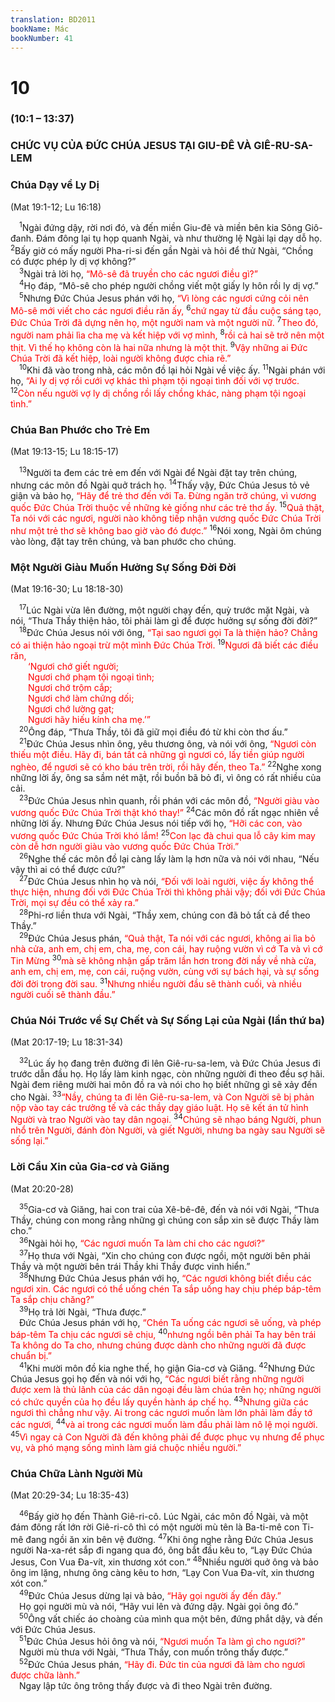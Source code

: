 ```yaml
---
translation: BD2011
bookName: Mác 
bookNumber: 41
---
```


<div class="title"><h1>10</h1><h3>(10:1 – 13:37)</h3><h3>CHỨC VỤ CỦA ÐỨC CHÚA JESUS TẠI GIU-ÐÊ VÀ GIÊ-RU-SA-LEM</h3><h3>Chúa Dạy về Ly Dị</h3><p>(Mat 19:1-12; Lu 16:18)</p></div>
<span class="verse mac_10_1"> <sup>1</sup>Ngài đứng dậy, rời nơi đó, và đến miền Giu-đê và miền bên kia Sông Giô-đanh. Ðám đông lại tụ họp quanh Ngài, và như thường lệ Ngài lại dạy dỗ họ. </span>
<span class="verse mac_10_2"><sup>2</sup>Bấy giờ có mấy người Pha-ri-si đến gần Ngài và hỏi để thử Ngài, “Chồng có được phép ly dị vợ không?”<br/></span>
<span class="verse mac_10_3"> <sup>3</sup>Ngài trả lời họ, <font color="red">“Mô-sê đã truyền cho các ngươi điều gì?”</font><br/></span>
<span class="verse mac_10_4"> <sup>4</sup>Họ đáp, “Mô-sê cho phép người chồng viết một giấy ly hôn rồi ly dị vợ.”<br/></span>
<span class="verse mac_10_5"> <sup>5</sup>Nhưng Ðức Chúa Jesus phán với họ, <font color="red">“Vì lòng các ngươi cứng cỏi nên Mô-sê mới viết cho các ngươi điều răn ấy, </font></span>
<span class="verse mac_10_6"><sup>6</sup><font color="red">chứ ngay từ đầu cuộc sáng tạo, Ðức Chúa Trời đã dựng nên họ, một người nam và một người nữ. </font></span>
<span class="verse mac_10_7"><sup>7</sup><font color="red">Theo đó, người nam phải lìa cha mẹ và kết hiệp với vợ mình, </font></span>
<span class="verse mac_10_8"><sup>8</sup><font color="red">rồi cả hai sẽ trở nên một thịt. Vì thế họ không còn là hai nữa nhưng là một thịt. </font></span>
<span class="verse mac_10_9"><sup>9</sup><font color="red">Vậy những ai Ðức Chúa Trời đã kết hiệp, loài người không được chia rẽ.”</font><br/></span>
<span class="verse mac_10_10"> <sup>10</sup>Khi đã vào trong nhà, các môn đồ lại hỏi Ngài về việc ấy. </span>
<span class="verse mac_10_11"><sup>11</sup>Ngài phán với họ, <font color="red">“Ai ly dị vợ rồi cưới vợ khác thì phạm tội ngoại tình đối với vợ trước. </font></span>
<span class="verse mac_10_12"><sup>12</sup><font color="red">Còn nếu người vợ ly dị chồng rồi lấy chồng khác, nàng phạm tội ngoại tình.”</font><br/></span>
<div class="title"><h3>Chúa Ban Phước cho Trẻ Em</h3><p>(Mat 19:13-15; Lu 18:15-17)</p></div>
<span class="verse mac_10_13"> <sup>13</sup>Người ta đem các trẻ em đến với Ngài để Ngài đặt tay trên chúng, nhưng các môn đồ Ngài quở trách họ. </span>
<span class="verse mac_10_14"><sup>14</sup>Thấy vậy, Ðức Chúa Jesus tỏ vẻ giận và bảo họ, <font color="red">“Hãy để trẻ thơ đến với Ta. Ðừng ngăn trở chúng, vì vương quốc Ðức Chúa Trời thuộc về những kẻ giống như các trẻ thơ ấy. </font></span>
<span class="verse mac_10_15"><sup>15</sup><font color="red">Quả thật, Ta nói với các ngươi, người nào không tiếp nhận vương quốc Ðức Chúa Trời như một trẻ thơ sẽ không bao giờ vào đó được.”</font></span>
<span class="verse mac_10_16"><sup>16</sup>Nói xong, Ngài ôm chúng vào lòng, đặt tay trên chúng, và ban phước cho chúng.<br/></span>
<div class="title"><h3>Một Người Giàu Muốn Hưởng Sự Sống Ðời Ðời</h3><p>(Mat 19:16-30; Lu 18:18-30)</p></div>
<span class="verse mac_10_17"> <sup>17</sup>Lúc Ngài vừa lên đường, một người chạy đến, quỳ trước mặt Ngài, và nói, “Thưa Thầy thiện hảo, tôi phải làm gì để được hưởng sự sống đời đời?”<br/></span>
<span class="verse mac_10_18"> <sup>18</sup>Ðức Chúa Jesus nói với ông, <font color="red">“Tại sao ngươi gọi Ta là thiện hảo? Chẳng có ai thiện hảo ngoại trừ một mình Ðức Chúa Trời. </font></span>
<span class="verse mac_10_19"><sup>19</sup><font color="red">Ngươi đã biết các điều răn, </font><br/>  <font color="red">‘Ngươi chớ giết người; </font><br/>  <font color="red">Ngươi chớ phạm tội ngoại tình;</font><br/>  <font color="red">Ngươi chớ trộm cắp; </font><br/>  <font color="red">Ngươi chớ làm chứng dối; </font><br/>  <font color="red">Ngươi chớ lường gạt; </font><br/>  <font color="red">Ngươi hãy hiếu kính cha mẹ.’”</font><br/></span>
<span class="verse mac_10_20"> <sup>20</sup>Ông đáp, “Thưa Thầy, tôi đã giữ mọi điều đó từ khi còn thơ ấu.”<br/></span>
<span class="verse mac_10_21"> <sup>21</sup>Ðức Chúa Jesus nhìn ông, yêu thương ông, và nói với ông, <font color="red">“Ngươi còn thiếu một điều. Hãy đi, bán tất cả những gì ngươi có, lấy tiền giúp người nghèo, để ngươi sẽ có kho báu trên trời, rồi hãy đến, theo Ta.” </font></span>
<span class="verse mac_10_22"><sup>22</sup>Nghe xong những lời ấy, ông sa sầm nét mặt, rồi buồn bã bỏ đi, vì ông có rất nhiều của cải.<br/></span>
<span class="verse mac_10_23"> <sup>23</sup>Ðức Chúa Jesus nhìn quanh, rồi phán với các môn đồ, <font color="red">“Người giàu vào vương quốc Ðức Chúa Trời thật khó thay!” </font></span>
<span class="verse mac_10_24"><sup>24</sup>Các môn đồ rất ngạc nhiên về những lời ấy. Nhưng Ðức Chúa Jesus nói tiếp với họ, <font color="red">“Hỡi các con, vào vương quốc Ðức Chúa Trời khó lắm! </font></span>
<span class="verse mac_10_25"><sup>25</sup><font color="red">Con lạc đà chui qua lỗ cây kim may còn dễ hơn người giàu vào vương quốc Ðức Chúa Trời.”</font><br/></span>
<span class="verse mac_10_26"> <sup>26</sup>Nghe thế các môn đồ lại càng lấy làm lạ hơn nữa và nói với nhau, “Nếu vậy thì ai có thể được cứu?”<br/></span>
<span class="verse mac_10_27"> <sup>27</sup>Ðức Chúa Jesus nhìn họ và nói, <font color="red">“Ðối với loài người, việc ấy không thể thực hiện, nhưng đối với Ðức Chúa Trời thì không phải vậy; đối với Ðức Chúa Trời, mọi sự đều có thể xảy ra.”</font><br/></span>
<span class="verse mac_10_28"> <sup>28</sup>Phi-rơ liền thưa với Ngài, “Thầy xem, chúng con đã bỏ tất cả để theo Thầy.”<br/></span>
<span class="verse mac_10_29"> <sup>29</sup>Ðức Chúa Jesus phán, <font color="red">“Quả thật, Ta nói với các ngươi, không ai lìa bỏ nhà cửa, anh em, chị em, cha, mẹ, con cái, hay ruộng vườn vì cớ Ta và vì cớ Tin Mừng </font></span>
<span class="verse mac_10_30"><sup>30</sup><font color="red">mà sẽ không nhận gấp trăm lần hơn trong đời nầy về nhà cửa, anh em, chị em, mẹ, con cái, ruộng vườn, cùng với sự bách hại, và sự sống đời đời trong đời sau. </font></span>
<span class="verse mac_10_31"><sup>31</sup><font color="red">Nhưng nhiều người đầu sẽ thành cuối, và nhiều người cuối sẽ thành đầu.”</font><br/></span>
<div class="title"><h3>Chúa Nói Trước về Sự Chết và Sự Sống Lại của Ngài (lần thứ ba)</h3><p>(Mat 20:17-19; Lu 18:31-34)</p></div>
<span class="verse mac_10_32"> <sup>32</sup>Lúc ấy họ đang trên đường đi lên Giê-ru-sa-lem, và Ðức Chúa Jesus đi trước dẫn đầu họ. Họ lấy làm kinh ngạc, còn những người đi theo đều sợ hãi. Ngài đem riêng mười hai môn đồ ra và nói cho họ biết những gì sẽ xảy đến cho Ngài. </span>
<span class="verse mac_10_33"><sup>33</sup><font color="red">“Nầy, chúng ta đi lên Giê-ru-sa-lem, và Con Người sẽ bị phản nộp vào tay các trưởng tế và các thầy dạy giáo luật. Họ sẽ kết án tử hình Người và trao Người vào tay dân ngoại. </font></span>
<span class="verse mac_10_34"><sup>34</sup><font color="red">Chúng sẽ nhạo báng Người, phun nhổ trên Người, đánh đòn Người, và giết Người, nhưng ba ngày sau Người sẽ sống lại.”</font><br/></span>
<div class="title"><h3>Lời Cầu Xin của Gia-cơ và Giăng</h3><p>(Mat 20:20-28)</p></div>
<span class="verse mac_10_35"> <sup>35</sup>Gia-cơ và Giăng, hai con trai của Xê-bê-đê, đến và nói với Ngài, “Thưa Thầy, chúng con mong rằng những gì chúng con sắp xin sẽ được Thầy làm cho.”<br/></span>
<span class="verse mac_10_36"> <sup>36</sup>Ngài hỏi họ, <font color="red">“Các ngươi muốn Ta làm chi cho các ngươi?”</font><br/></span>
<span class="verse mac_10_37"> <sup>37</sup>Họ thưa với Ngài, “Xin cho chúng con được ngồi, một người bên phải Thầy và một người bên trái Thầy khi Thầy được vinh hiển.”<br/></span>
<span class="verse mac_10_38"> <sup>38</sup>Nhưng Ðức Chúa Jesus phán với họ, <font color="red">“Các ngươi không biết điều các ngươi xin. Các ngươi có thể uống chén Ta sắp uống hay chịu phép báp-têm Ta sắp chịu chăng?”</font><br/></span>
<span class="verse mac_10_39"> <sup>39</sup>Họ trả lời Ngài, “Thưa được.”<br/> Ðức Chúa Jesus phán với họ, <font color="red">“Chén Ta uống các ngươi sẽ uống, và phép báp-têm Ta chịu các ngươi sẽ chịu, </font></span>
<span class="verse mac_10_40"><sup>40</sup><font color="red">nhưng ngồi bên phải Ta hay bên trái Ta không do Ta cho, nhưng chúng được dành cho những người đã được chuẩn bị.”</font><br/></span>
<span class="verse mac_10_41"> <sup>41</sup>Khi mười môn đồ kia nghe thế, họ giận Gia-cơ và Giăng. </span>
<span class="verse mac_10_42"><sup>42</sup>Nhưng Ðức Chúa Jesus gọi họ đến và nói với họ, <font color="red">“Các ngươi biết rằng những người được xem là thủ lãnh của các dân ngoại đều làm chúa trên họ; những người có chức quyền của họ đều lấy quyền hành áp chế họ. </font></span>
<span class="verse mac_10_43"><sup>43</sup><font color="red">Nhưng giữa các ngươi thì chẳng như vậy. Ai trong các ngươi muốn làm lớn phải làm đầy tớ các ngươi, </font></span>
<span class="verse mac_10_44"><sup>44</sup><font color="red">và ai trong các ngươi muốn làm đầu phải làm nô lệ mọi người. </font></span>
<span class="verse mac_10_45"><sup>45</sup><font color="red">Vì ngay cả Con Người đã đến không phải để được phục vụ nhưng để phục vụ, và phó mạng sống mình làm giá chuộc nhiều người.”</font><br/></span>
<div class="title"><h3>Chúa Chữa Lành Người Mù</h3><p>(Mat 20:29-34; Lu 18:35-43)</p></div>
<span class="verse mac_10_46"> <sup>46</sup>Bấy giờ họ đến Thành Giê-ri-cô. Lúc Ngài, các môn đồ Ngài, và một đám đông rất lớn rời Giê-ri-cô thì có một người mù tên là Ba-ti-mê con Ti-mê đang ngồi ăn xin bên vệ đường. </span>
<span class="verse mac_10_47"><sup>47</sup>Khi ông nghe rằng Ðức Chúa Jesus người Na-xa-rét sắp đi ngang qua đó, ông bắt đầu kêu to, “Lạy Ðức Chúa Jesus, Con Vua Ða-vít, xin thương xót con.” </span>
<span class="verse mac_10_48"><sup>48</sup>Nhiều người quở ông và bảo ông im lặng, nhưng ông càng kêu to hơn, “Lạy Con Vua Ða-vít, xin thương xót con.”<br/></span>
<span class="verse mac_10_49"> <sup>49</sup>Ðức Chúa Jesus dừng lại và bảo, <font color="red">“Hãy gọi người ấy đến đây.”</font><br/> Họ gọi người mù và nói, “Hãy vui lên và đứng dậy. Ngài gọi ông đó.”<br/></span>
<span class="verse mac_10_50"> <sup>50</sup>Ông vất chiếc áo choàng của mình qua một bên, đứng phắt dậy, và đến với Ðức Chúa Jesus. <br/></span>
<span class="verse mac_10_51"> <sup>51</sup>Ðức Chúa Jesus hỏi ông và nói, <font color="red">“Ngươi muốn Ta làm gì cho ngươi?”</font><br/> Người mù thưa với Ngài, “Thưa Thầy, con muốn trông thấy được.”<br/></span>
<span class="verse mac_10_52"> <sup>52</sup>Ðức Chúa Jesus phán, <font color="red">“Hãy đi. Ðức tin của ngươi đã làm cho ngươi được chữa lành.”</font><br/> Ngay lập tức ông trông thấy được và đi theo Ngài trên đường.<br/></span>
